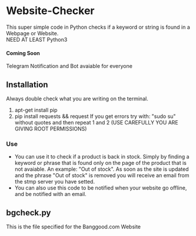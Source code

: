 # Website-Checker
This super simple code in Python checks if a keyword or string is found in a Webpage or Website.<br>
NEED AT LEAST Python3

#### Coming Soon
Telegram Notification and Bot avaiable for everyone

## Installation
Always double check what you are writing on the terminal.
1) apt-get install pip
2) pip install requests && request
If you get errors try with: "sudo su" without quotes and then repeat 1 and 2 (USE CAREFULLY YOU ARE GIVING ROOT PERMISSIONS)

### Use
- You can use it to check if a product is back in stock. Simply by finding a keyword or phrase that is found only on the page of the product that is not avaiable. An example: "Out of stock". As soon as the site is updated and the phrase "Out of stock" is removed you will receive an email from the stmp server you have setted. <br>
- You can also use this code to be notified when your website go offline, and be notified with an email.

## bgcheck.py
This is the file specified for the Banggood.com Website
